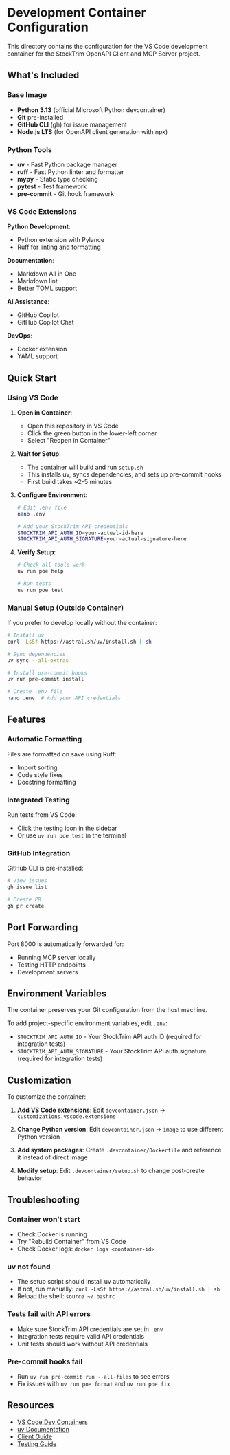 # Development Container Configuration

This directory contains the configuration for the VS Code development container for the
StockTrim OpenAPI Client and MCP Server project.

## What's Included

### Base Image

- **Python 3.13** (official Microsoft Python devcontainer)
- **Git** pre-installed
- **GitHub CLI** (gh) for issue management
- **Node.js LTS** (for OpenAPI client generation with npx)

### Python Tools

- **uv** - Fast Python package manager
- **ruff** - Fast Python linter and formatter
- **mypy** - Static type checking
- **pytest** - Test framework
- **pre-commit** - Git hook framework

### VS Code Extensions

**Python Development**:

- Python extension with Pylance
- Ruff for linting and formatting

**Documentation**:

- Markdown All in One
- Markdown lint
- Better TOML support

**AI Assistance**:

- GitHub Copilot
- GitHub Copilot Chat

**DevOps**:

- Docker extension
- YAML support

## Quick Start

### Using VS Code

1. **Open in Container**:

   - Open this repository in VS Code
   - Click the green button in the lower-left corner
   - Select "Reopen in Container"

1. **Wait for Setup**:

   - The container will build and run `setup.sh`
   - This installs uv, syncs dependencies, and sets up pre-commit hooks
   - First build takes ~2-5 minutes

1. **Configure Environment**:

   ```bash
   # Edit .env file
   nano .env

   # Add your StockTrim API credentials
   STOCKTRIM_API_AUTH_ID=your-actual-id-here
   STOCKTRIM_API_AUTH_SIGNATURE=your-actual-signature-here
   ```

1. **Verify Setup**:

   ```bash
   # Check all tools work
   uv run poe help

   # Run tests
   uv run poe test
   ```

### Manual Setup (Outside Container)

If you prefer to develop locally without the container:

```bash
# Install uv
curl -LsSf https://astral.sh/uv/install.sh | sh

# Sync dependencies
uv sync --all-extras

# Install pre-commit hooks
uv run pre-commit install

# Create .env file
nano .env  # Add your API credentials
```

## Features

### Automatic Formatting

Files are formatted on save using Ruff:

- Import sorting
- Code style fixes
- Docstring formatting

### Integrated Testing

Run tests from VS Code:

- Click the testing icon in the sidebar
- Or use `uv run poe test` in the terminal

### GitHub Integration

GitHub CLI is pre-installed:

```bash
# View issues
gh issue list

# Create PR
gh pr create
```

## Port Forwarding

Port 8000 is automatically forwarded for:

- Running MCP server locally
- Testing HTTP endpoints
- Development servers

## Environment Variables

The container preserves your Git configuration from the host machine.

To add project-specific environment variables, edit `.env`:

- `STOCKTRIM_API_AUTH_ID` - Your StockTrim API auth ID (required for integration tests)
- `STOCKTRIM_API_AUTH_SIGNATURE` - Your StockTrim API auth signature (required for
  integration tests)

## Customization

To customize the container:

1. **Add VS Code extensions**: Edit `devcontainer.json` →
   `customizations.vscode.extensions`

1. **Change Python version**: Edit `devcontainer.json` → `image` to use different Python
   version

1. **Add system packages**: Create `.devcontainer/Dockerfile` and reference it instead
   of direct image

1. **Modify setup**: Edit `.devcontainer/setup.sh` to change post-create behavior

## Troubleshooting

### Container won't start

- Check Docker is running
- Try "Rebuild Container" from VS Code
- Check Docker logs: `docker logs <container-id>`

### uv not found

- The setup script should install uv automatically
- If not, run manually: `curl -LsSf https://astral.sh/uv/install.sh | sh`
- Reload the shell: `source ~/.bashrc`

### Tests fail with API errors

- Make sure StockTrim API credentials are set in `.env`
- Integration tests require valid API credentials
- Unit tests should work without API credentials

### Pre-commit hooks fail

- Run `uv run pre-commit run --all-files` to see errors
- Fix issues with `uv run poe format` and `uv run poe fix`

## Resources

- [VS Code Dev Containers](https://code.visualstudio.com/docs/devcontainers/containers)
- [uv Documentation](https://docs.astral.sh/uv/)
- [Client Guide](../docs/STOCKTRIM_CLIENT_GUIDE.md)
- [Testing Guide](../docs/TESTING_GUIDE.md)
